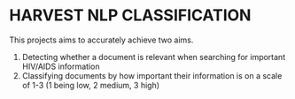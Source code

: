 # HARVEST NLP CLASSIFICATION

This projects aims to accurately achieve two aims. 
1. Detecting whether a document is relevant when searching for important HIV/AIDS information
2. Classifying documents by how important their information is on a scale of 1-3 (1 being low, 2 medium, 3 high)